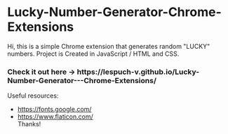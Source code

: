 # Lucky-Number-Generator-Chrome-Extensions
Hi, this is a simple Chrome extension that generates random "LUCKY" numbers.
Project is Created in JavaScript / HTML and CSS.

<h3>Check it out here -> https://lespuch-v.github.io/Lucky-Number-Generator---Chrome-Extensions/</h3>

Useful resources:
- https://fonts.google.com/
- https://www.flaticon.com/
<br>Thanks!
